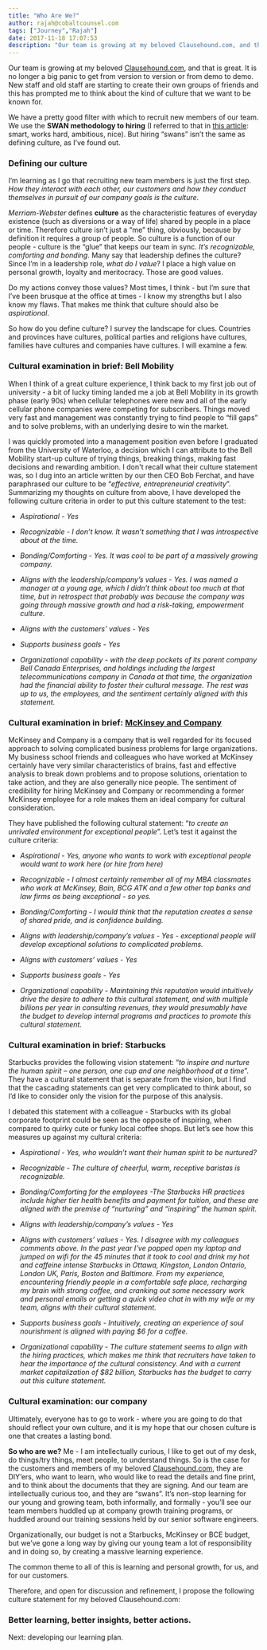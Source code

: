 ```yaml
---
title: "Who Are We?"
author: rajah@cobaltcounsel.com
tags: ["Journey","Rajah"]
date: 2017-11-18 17:07:53
description: "Our team is growing at my beloved Clausehound.com, and that is great.  It is no longer a big panic to get from version to version or from demo to demo.  New staff and old staff are starting to create their own groups of friends and this has prompted me to think about the kind of culture that we want to be known for."
---
```




Our team is growing at my beloved [Clausehound.com](https://about.clausehound.com/), and that is great.  It is no longer a big panic to get from version to version or from demo to demo.  New staff and old staff are starting to create their own groups of friends and this has prompted me to think about the kind of culture that we want to be known for.

We have a pretty good filter with which to recruit new members of our team.  We use the **SWAN methodology to hiring** (I referred to that in [this article](../journey-into-hiring-diversity/):  smart, works hard, ambitious, nice).  But hiring “swans” isn’t the same as defining culture, as I’ve found out.

### Defining our culture

I’m learning as I go that recruiting new team members is just the first step.  *How they interact with each other, our customers and how they conduct themselves in pursuit of our company goals is the culture*.

*Merriam-Webster* defines **culture** as the characteristic features of everyday existence (such as diversions or a way of life) shared by people in a place or time.  Therefore culture isn’t just a “me” thing, obviously, because by definition it requires a group of people. So culture is a function of our people - culture is the “glue” that keeps our team in sync. *It’s recognizable, comforting and bonding*.
Many say that leadership defines the culture?  Since I’m in a leadership role, *what do I value*?  I place a high value on personal growth, loyalty and meritocracy.  Those are good values.

Do my actions convey those values?  Most times, I think - but I’m sure that I’ve been brusque at the office at times - I know my strengths but I also know my flaws.  That makes me think that culture should also be *aspirational*.

So how do you define culture?  I survey the landscape for clues.  Countries and provinces have cultures, political parties and religions have cultures, families have cultures and companies have cultures.  I will examine a few.

### Cultural examination in brief:  Bell Mobility

When I think of a great culture experience, I think back to my first job out of university - a bit of lucky timing landed me a job at Bell Mobility in its growth phase (early 90s) when cellular telephones were new and all of the early cellular phone companies were competing for subscribers.  Things moved very fast and management was constantly trying to find people to “fill gaps” and to solve problems, with an underlying desire to win the market.  

I was quickly promoted into a management position even before I graduated from the University of Waterloo, a decision which I can attribute to the Bell Mobility start-up culture of trying things, breaking things, making fast decisions and rewarding ambition.  I don't recall what their culture statement was, so I dug into an article written by our then CEO Bob Ferchat, and have paraphrased our culture to be “*effective, entrepreneurial creativity*”.  Summarizing my thoughts on culture from above, I have developed the following culture criteria in order to put this culture statement to the test:

- *Aspirational - Yes*

- *Recognizable - I don’t know.  It wasn’t something that I was introspective about at the time.*

- *Bonding/Comforting - Yes. It was cool to be part of a massively growing company.*

- *Aligns with the leadership/company’s values - Yes.  I was named a manager at a young age, which I didn’t think about too much at that time, but in retrospect that probably was because the company was going through massive growth and had a risk-taking, empowerment culture.*

- *Aligns with the customers’ values - Yes*

- *Supports business goals - Yes*

- *Organizational capability - with the deep pockets of its parent company Bell Canada Enterprises, and holdings including the largest telecommunications company in Canada at that time, the organization had the financial ability to foster their cultural message.  The rest was up to us, the employees, and the sentiment certainly aligned with this statement.*

### Cultural examination in brief:  [McKinsey and Company](https://www.mckinsey.com/about-us/overview/our-mission-and-values)

McKinsey and Company is a company that is well regarded for its focused approach to solving complicated business problems for large organizations.  My business school friends and colleagues who have worked at McKinsey certainly have very similar characteristics of brains, fast and effective analysis to break down problems and to propose solutions, orientation to take action, and they are also generally nice people.  The sentiment of credibility for hiring McKinsey and Company or recommending a former McKinsey employee for a role makes them an ideal company for cultural consideration.

They have published the following cultural statement:  “*to create an unrivaled environment for exceptional people*”.  Let’s test it against the culture criteria:

- *Aspirational - Yes, anyone who wants to work with exceptional people would want to work here (or hire from here)*

- *Recognizable - I almost certainly remember all of my MBA classmates who work at McKinsey, Bain, BCG ATK and a few other top banks and law firms as being exceptional - so yes.*

- *Bonding/Comforting - I would think that the reputation creates a sense of shared pride, and is confidence building.*

- *Aligns with leadership/company’s values - Yes - exceptional people will develop exceptional solutions to complicated problems.*

- *Aligns with customers’ values - Yes*

- *Supports business goals - Yes*

- *Organizational capability - Maintaining this reputation would intuitively drive the desire to adhere to this cultural statement, and with multiple billions per year in consulting revenues, they would presumably have the budget to develop internal programs and practices to promote this cultural statement.*

### Cultural examination in brief:  Starbucks

Starbucks provides the following vision statement:  “*to inspire and nurture the human spirit – one person, one cup and one neighborhood at a time*”.  They have a cultural statement that is separate from the vision, but I find that the cascading statements can get very complicated to think about, so I’d like to consider only the vision for the purpose of this analysis.

I debated this statement with a colleague - Starbucks with its global corporate footprint could be seen as the opposite of inspiring, when compared to quirky cute or funky local coffee shops.  But let’s see how this measures up against my cultural criteria:

- *Aspirational - Yes, who wouldn’t want their human spirit to be nurtured?*

- *Recognizable - The culture of cheerful, warm, receptive baristas is recognizable.*

- *Bonding/Comforting for the employees -The Starbucks HR practices include higher tier health benefits and payment for tuition, and these are aligned with the premise of “nurturing” and “inspiring” the human spirit.*

- *Aligns with leadership/company’s values - Yes*

- *Aligns with customers’ values - Yes.  I disagree with my colleagues comments above. In the past year I’ve popped open my laptop and jumped on wifi for the 45 minutes that it took to cool and drink my hot and caffeine intense Starbucks in Ottawa, Kingston, London Ontario, London UK, Paris, Boston and Baltimore.  From my experience, encountering friendly people in a comfortable safe place, recharging my brain with strong coffee, and cranking out some necessary work and personal emails or getting a quick video chat in with my wife or my team, aligns with their cultural statement.*

- *Supports business goals - Intuitively, creating an experience of soul nourishment is aligned with paying $6 for a coffee.*

- *Organizational capability - The culture statement seems to align with the hiring practices, which makes me think that recruiters have taken to hear the importance of the cultural consistency.  And with a current market capitalization of $82 billion, Starbucks has the budget to carry out this culture statement.*

### Cultural examination:  our company

Ultimately, everyone has to go to work - where you are going to do that should reflect your own culture, and it is my hope that our chosen culture is one that creates a lasting bond.  

**So who are we?**  Me - I am intellectually curious, I like to get out of my desk, do things/try things, meet people, to understand things.  So is the case for the customers and members of my beloved [Clausehound.com](https://about.clausehound.com/), they are DIY’ers, who want to learn, who would like to read the details and fine print, and to think about the documents that they are signing.  And our team are intellectually curious too, and they are “swans”.  It’s non-stop learning for our young and growing team, both informally, and formally - you’ll see our team members huddled up at company growth training programs, or huddled around our training sessions held by our senior software engineers.

Organizationally, our budget is not a Starbucks, McKinsey or BCE budget, but we’ve gone a long way by giving our young team a lot of responsibility and in doing so, by creating a massive learning experience.

The common theme to all of this is learning and personal growth, for us, and for our customers.

Therefore, and open for discussion and refinement, I propose the following culture statement for my beloved Clausehound.com:

### Better learning, better insights, better actions.

 

Next:  developing our learning plan.
